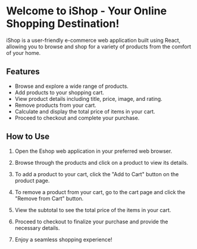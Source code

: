 # Welcome to iShop - Your Online Shopping Destination!

iShop is a user-friendly e-commerce web application built using React, allowing you to browse and shop for a variety of products from the comfort of your home.


## Features

- Browse and explore a wide range of products.
- Add products to your shopping cart.
- View product details including title, price, image, and rating.
- Remove products from your cart.
- Calculate and display the total price of items in your cart.
- Proceed to checkout and complete your purchase.

## How to Use

1. Open the Eshop web application in your preferred web browser.

2. Browse through the products and click on a product to view its details.

3. To add a product to your cart, click the "Add to Cart" button on the product page.

4. To remove a product from your cart, go to the cart page and click the "Remove from Cart" button.

5. View the subtotal to see the total price of the items in your cart.

6. Proceed to checkout to finalize your purchase and provide the necessary details.

7. Enjoy a seamless shopping experience!




